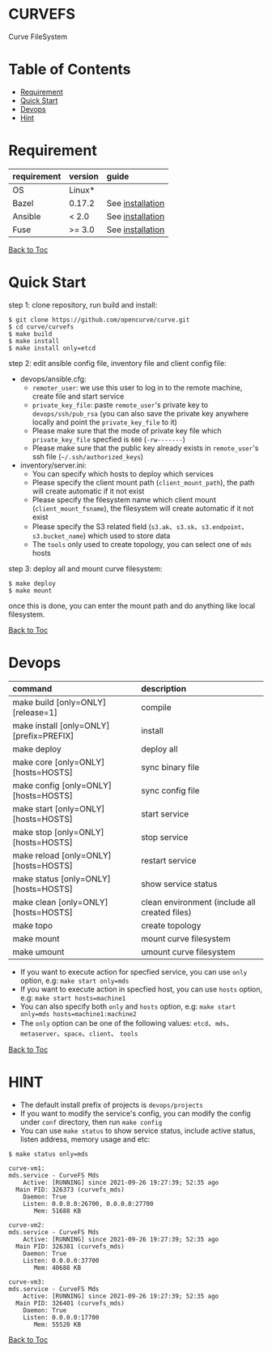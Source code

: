 CURVEFS
===

Curve FileSystem

Table of Contents
===
* [Requirement](#requirement)
* [Quick Start](#quick-start)
* [Devops](#devops)
* [Hint](#hint)

Requirement
===

| requirement | version | guide                               |
| :---        | :---    | :---                                |
| OS          | Linux*  |                                     |
| Bazel       | 0.17.2  | See [installation][bazel_install]   |
| Ansible     | < 2.0   | See [installation][ansible_install] |
| Fuse        | >= 3.0  | See [installation][fuse_install]    |


[Back to Toc](#table-of-contents)

Quick Start
===

step 1: clone repository, run build and install:

```
$ git clone https://github.com/opencurve/curve.git
$ cd curve/curvefs
$ make build
$ make install
$ make install only=etcd
```

step 2: edit ansible config file, inventory file and client config file:

* devops/ansible.cfg:
    * `remoter_user`: we use this user to log in to the remote machine, create file and start service
    * `private_key_file`: paste `remote_user`'s private key to `devops/ssh/pub_rsa` (you can also save the private key anywhere locally and point the `private_key_file` to it)
    * Please make sure that the mode of private key file which `private_key_file` specfied is `600` (`-rw-------`)
    * Please make sure that the public key already exists in `remote_user`'s ssh file (`~/.ssh/authorized_keys`)
* inventory/server.ini:
    * You can specify which hosts to deploy which services
    * Please specify the client mount path (`client_mount_path`), the path will create automatic if it not exist
    * Please specify the filesystem name which client mount (`client_mount_fsname`), the filesystem will create automatic if it not exist
    * Please specify the S3 related field (`s3.ak`、`s3.sk`、`s3.endpoint`、`s3.bucket_name`) which used to store data
    * The `tools` only used to create topology, you can select one of `mds` hosts

step 3: deploy all and mount curve filesystem:

```
$ make deploy
$ make mount
```

once this is done, you can enter the mount path and do anything like local filesystem.

[Back to Toc](#table-of-contents)

Devops
===

| command                                  | description                                   |
| :---                                     | :---                                          |
| make build [only=ONLY] [release=1]       | compile                                       |
| make install [only=ONLY] [prefix=PREFIX] | install                                       |
| make deploy                              | deploy all                                    |
| make core [only=ONLY] [hosts=HOSTS]      | sync binary file                              |
| make config [only=ONLY] [hosts=HOSTS]    | sync config file                              |
| make start [only=ONLY] [hosts=HOSTS]     | start service                                 |
| make stop [only=ONLY] [hosts=HOSTS]      | stop service                                  |
| make reload [only=ONLY] [hosts=HOSTS]    | restart service                               |
| make status [only=ONLY] [hosts=HOSTS]    | show service status                           |
| make clean [only=ONLY] [hosts=HOSTS]     | clean environment (include all created files) |
| make topo                                | create topology                               |
| make mount                               | mount curve filesystem                        |
| make umount                              | umount curve filesystem                       |


* If you want to execute action for specfied service, you can use `only` option, e.g: `make start only=mds`
* If you want to execute action in specfied host, you can use `hosts` option, e.g: `make start hosts=machine1`
* You can also specify both `only` and `hosts` option, e.g: `make start only=mds hosts=machine1:machine2`
* The `only` option can be one of the following values: `etcd`、`mds`、`metaserver`、`space`、`client`、 `tools`

[Back to Toc](#table-of-contents)

HINT
===

* The default install prefix of projects is `devops/projects`
* If you want to modify the service's config, you can modify the config under `conf` directory, then run `make config`
* You can use `make status` to show service status, include active status, listen address, memory usage and etc:

```
$ make status only=mds

curve-vm1:
mds.service - CurveFS Mds
    Active: [RUNNING] since 2021-09-26 19:27:39; 52:35 ago
  Main PID: 326373 (curvefs_mds)
    Daemon: True
    Listen: 0.0.0.0:26700, 0.0.0.0:27700
       Mem: 51688 KB

curve-vm2:
mds.service - CurveFS Mds
    Active: [RUNNING] since 2021-09-26 19:27:39; 52:35 ago
  Main PID: 326381 (curvefs_mds)
    Daemon: True
    Listen: 0.0.0.0:37700
       Mem: 40688 KB

curve-vm3:
mds.service - CurveFS Mds
    Active: [RUNNING] since 2021-09-26 19:27:39; 52:35 ago
  Main PID: 326401 (curvefs_mds)
    Daemon: True
    Listen: 0.0.0.0:17700
       Mem: 55520 KB
```

[Back to Toc](#table-of-contents)

[bazel_install]: https://docs.bazel.build/versions/main/install.html
[ansible_install]: https://docs.ansible.com/ansible/latest/installation_guide/intro_installation.html#installing-ansible-on-specific-operating-systems
[fuse_install]: https://github.com/libfuse/libfuse#installation